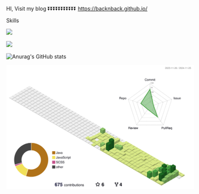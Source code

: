 
HI, Visit my blog
⏬⏬⏬⏬⏬⏬⏬⏬⏬⏬⏬
https://backnback.github.io/


Skills

<a href="https://www.instagram.com/"><img src="[https://img.shields.io/badge/Instagram-E4405F?style=flat-square&logo=Instagram&logoColor=white](https://img.shields.io/badge/Java-ED8B00?style=for-the-badge&logo=openjdk&logoColor=white)"/></a>

<a href="https://www.instagram.com/"><img src="https://img.shields.io/badge/Instagram-E4405F?style=flat-square&logo=Instagram&logoColor=white"/></a>




![Anurag's GitHub stats](https://github-readme-stats.vercel.app/api?username=backnback&hide=contribs,prs&show_icons=true&theme=dracula)



![](./profile-3d-contrib/profile-green-animate.svg)
